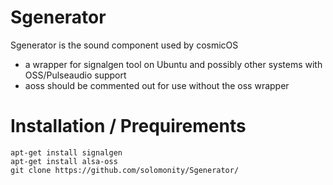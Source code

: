 # Sgenerator
Sgenerator is the sound component used by cosmicOS

+ a wrapper for signalgen tool on Ubuntu and possibly other systems with OSS/Pulseaudio support
+ aoss should be commented out for use without the oss wrapper
# Installation / Prequirements
```
apt-get install signalgen
apt-get install alsa-oss 
git clone https://github.com/solomonity/Sgenerator/
```
